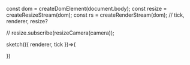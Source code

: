 


const dom = createDomElement(document.body);
const resize = createResizeStream(dom);
const rs = createRenderStream(dom); // tick, renderer, resize?

// resize.subscribe(resizeCamera(camera));




sketch(({
  renderer,
  tick
})=>{

})



 
